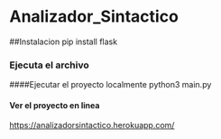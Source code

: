 # Analizador_Sintactico
##Instalacion
pip install flask
### Ejecuta el archivo
####Ejecutar el proyecto localmente
python3 main.py
#### Ver el proyecto en linea
https://analizadorsintactico.herokuapp.com/
